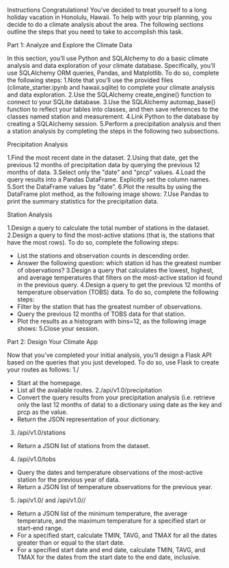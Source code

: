Instructions
Congratulations! You've decided to treat yourself to a long holiday vacation in Honolulu, Hawaii. To help with your trip planning, you decide to do a climate analysis about the area. The following sections outline the steps that you need to take to accomplish this task.

Part 1: Analyze and Explore the Climate Data

In this section, you’ll use Python and SQLAlchemy to do a basic climate analysis and data exploration of your climate database. Specifically, you’ll use SQLAlchemy ORM queries, Pandas, and Matplotlib. To do so, complete the following steps:
1.Note that you’ll use the provided files (climate_starter.ipynb and hawaii.sqlite) to complete your climate analysis and data exploration.
2.Use the SQLAlchemy create_engine() function to connect to your SQLite database.
3.Use the SQLAlchemy automap_base() function to reflect your tables into classes, and then save references to the classes named station and measurement.
4.Link Python to the database by creating a SQLAlchemy session.
5.Perform a precipitation analysis and then a station analysis by completing the steps in the following two subsections.

Precipitation Analysis

1.Find the most recent date in the dataset.
2.Using that date, get the previous 12 months of precipitation data by querying the previous 12 months of data.
3.Select only the "date" and "prcp" values.
4.Load the query results into a Pandas DataFrame. Explicitly set the column names.
5.Sort the DataFrame values by "date".
6.Plot the results by using the DataFrame plot method, as the following image shows:
7.Use Pandas to print the summary statistics for the precipitation data.

Station Analysis

1.Design a query to calculate the total number of stations in the dataset.
2.Design a query to find the most-active stations (that is, the stations that have the most rows). To do so, complete the following steps:
- List the stations and observation counts in descending order.
- Answer the following question: which station id has the greatest number of observations?
3.Design a query that calculates the lowest, highest, and average temperatures that filters on the most-active station id found in the previous query.
4.Design a query to get the previous 12 months of temperature observation (TOBS) data. To do so, complete the following steps:
- Filter by the station that has the greatest number of observations.
- Query the previous 12 months of TOBS data for that station.
- Plot the results as a histogram with bins=12, as the following image shows:
5.Close your session.
  
Part 2: Design Your Climate App

Now that you’ve completed your initial analysis, you’ll design a Flask API based on the queries that you just developed. To do so, use Flask to create your routes as follows:
1./
- Start at the homepage.
- List all the available routes.
2./api/v1.0/precipitation
- Convert the query results from your precipitation analysis (i.e. retrieve only the last 12 months of data) to a dictionary using date as the key and prcp as the value.
- Return the JSON representation of your dictionary.
3. /api/v1.0/stations
- Return a JSON list of stations from the dataset.
4. /api/v1.0/tobs
- Query the dates and temperature observations of the most-active station for the previous year of data.
- Return a JSON list of temperature observations for the previous year.
5. /api/v1.0/<start> and /api/v1.0/<start>/<end>
- Return a JSON list of the minimum temperature, the average temperature, and the maximum temperature for a specified start or start-end range.
- For a specified start, calculate TMIN, TAVG, and TMAX for all the dates greater than or equal to the start date.
- For a specified start date and end date, calculate TMIN, TAVG, and TMAX for the dates from the start date to the end date, inclusive.
